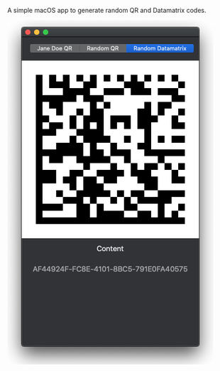 A simple macOS app to generate random QR and Datamatrix codes.

![Screenshot](images/datamatrix.png)

##  
  
